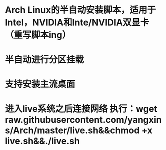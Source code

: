 # Arch Linux的半自动安装脚本，适用于Intel，NVIDIA和Inte/NVIDIA双显卡（重写脚本ing）
# 半自动进行分区挂载
# 支持安装主流桌面
# 进入live系统之后连接网络 执行：wget raw.githubusercontent.com/yangxins/Arch/master/live.sh&&chmod +x live.sh&&./live.sh
